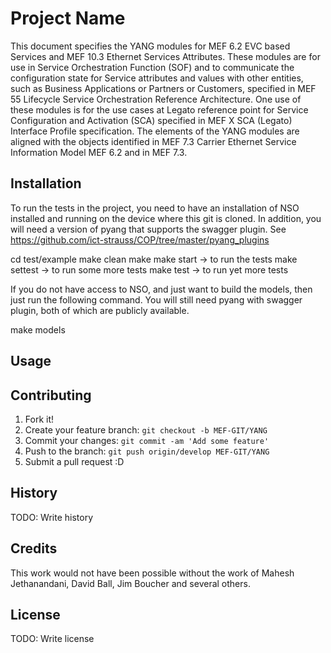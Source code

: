 # Project Name

This document specifies the YANG modules for MEF 6.2 EVC based Services and MEF 10.3 Ethernet Services Attributes. These modules are for use in Service Orchestration Function (SOF) and to communicate the configuration state for Service attributes and values with other entities, such as Business Applications or Partners or Customers, specified in MEF 55 Lifecycle Service Orchestration Reference Architecture. One use of these modules is for the use cases at Legato reference point for Service Configuration and Activation (SCA) specified in MEF X SCA (Legato) Interface Profile specification. The elements of the YANG modules are aligned with the objects identified in MEF 7.3 Carrier Ethernet Service Information Model MEF 6.2 and in MEF 7.3.


## Installation

To run the tests in the project, you need to have an installation of NSO installed and running on the device where this git is cloned. In addition, you will need a version of pyang that supports the swagger plugin. See https://github.com/ict-strauss/COP/tree/master/pyang_plugins

cd test/example
make clean
make
make start -> to run the tests
make settest -> to run some more tests
make test    -> to run yet more tests

If you do not have access to NSO, and just want to build the models, then just run the following command. You will still need pyang with swagger plugin, both of which are publicly available.

make models

## Usage


## Contributing

1. Fork it!
2. Create your feature branch: `git checkout -b MEF-GIT/YANG`
3. Commit your changes: `git commit -am 'Add some feature'`
4. Push to the branch: `git push origin/develop MEF-GIT/YANG`
5. Submit a pull request :D

## History

TODO: Write history

## Credits

This work would not have been possible without the work of Mahesh Jethanandani, David Ball, Jim Boucher and several others.

## License

TODO: Write license